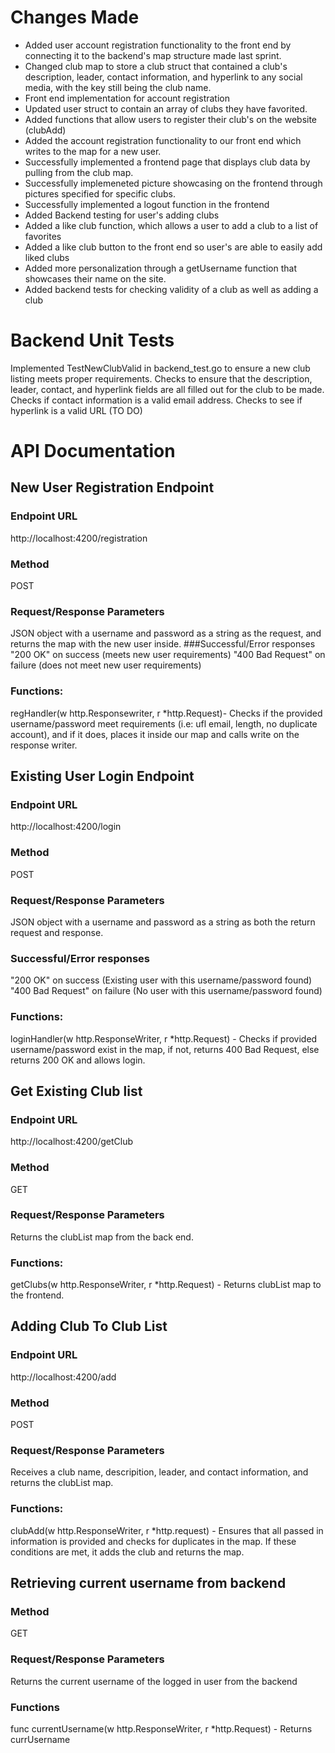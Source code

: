 # Changes Made
* Added user account registration functionality to the front end by connecting it to the backend's map structure made last sprint.
* Changed club map to store a club struct that contained a club's description, leader, contact information, and hyperlink to any social media, with the key still being the club name.
* Front end implementation for account registration
* Updated user struct to contain an array of clubs they have favorited.
* Added functions that allow users to register their club's on the website (clubAdd) 
* Added the account registration functionality to our front end which writes to the map for a new user.
* Successfully implemented a frontend page that displays club data by pulling from the club map.
* Successfully implemeneted picture showcasing on the frontend through pictures specified for specific clubs.
* Successfully implemented a logout function in the frontend
* Added Backend testing for user's adding clubs
* Added a like club function, which allows a user to add a club to a list of favorites
* Added a like club button to the front end so user's are able to easily add liked clubs
* Added more personalization through a getUsername function that showcases their name on the site.
* Added backend tests for checking validity of a club as well as adding a club 

# Backend Unit Tests
Implemented TestNewClubValid in backend_test.go to ensure a new club listing meets proper requirements.
Checks to ensure that the description, leader, contact, and hyperlink fields are all filled out for the club to be made.
Checks if contact information is a valid email address.
Checks to see if hyperlink is a valid URL (TO DO)




# API Documentation
## New User Registration Endpoint
### Endpoint URL
http://localhost:4200/registration
### Method
POST
### Request/Response Parameters
JSON object with a username and password as a string as the request, and returns the map with the new user inside.
###Successful/Error responses
"200 OK" on success (meets new user requirements)
"400 Bad Request" on failure (does not meet new user requirements)
### Functions:
regHandler(w http.Responsewriter, r \*http.Request)- Checks if the provided username/password meet requirements (i.e: ufl email, length, no duplicate account), and if it does, places it inside our map and calls write on the response writer.

## Existing User Login Endpoint
### Endpoint URL
http://localhost:4200/login
### Method
POST
### Request/Response Parameters
JSON object with a username and password as a string as both the return request and response. 
### Successful/Error responses
"200 OK" on success (Existing user with this username/password found)
"400 Bad Request" on failure (No user with this username/password found)
### Functions:
loginHandler(w http.ResponseWriter, r \*http.Request) - Checks if provided username/password exist in the map, if not, returns 400 Bad Request, else returns 200 OK and allows login.

## Get Existing Club list
### Endpoint URL
http://localhost:4200/getClub
### Method
GET
### Request/Response Parameters
Returns the clubList map from the back end.
### Functions:
getClubs(w http.ResponseWriter, r \*http.Request) - Returns clubList map to the frontend. 

## Adding Club To Club List
### Endpoint URL
http://localhost:4200/add
### Method
POST
### Request/Response Parameters
Receives a club name, descripition, leader, and contact information, and returns the clubList map.
### Functions:
clubAdd(w http.ResponseWriter, r \*http.request) - Ensures that all passed in information is provided and checks for duplicates in the map. If these conditions are met, it adds the club and returns the map.

## Retrieving current username from backend
### Method
GET
### Request/Response Parameters
Returns the current username of the logged in user from the backend
### Functions
func currentUsername(w http.ResponseWriter, r \*http.Request) - Returns currUsername
